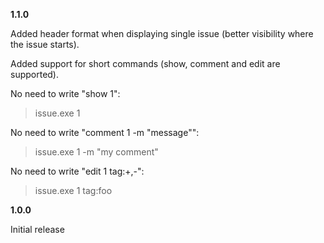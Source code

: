 **1.1.0**

Added header format when displaying single issue (better visibility where the issue starts).

Added support for short commands (show, comment and edit are supported).

No need to write "show 1":
> issue.exe 1

No need to write "comment 1 -m "message"":
> issue.exe 1 -m "my comment"

No need to write "edit 1 tag:+,-":
> issue.exe 1 tag:foo

**1.0.0**

Initial release